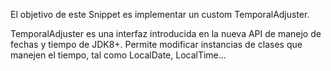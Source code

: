El objetivo de este Snippet es implementar un custom TemporalAdjuster.

TemporalAdjuster es una interfaz introducida en la nueva API de manejo de fechas y tiempo de JDK8+.
Permite modificar instancias de clases que manejen el tiempo, tal como LocalDate, LocalTime...

